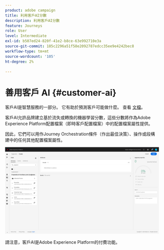 ```yaml
---
product: adobe campaign
title: 利用客戶AI分數
description: 利用客戶AI分數
feature: Journeys
role: User
level: Intermediate
exl-id: b507ed24-820f-41e2-b8ce-63e992710e3a
source-git-commit: 185c2296a51f58e2092787edcc35ee9e4242bec8
workflow-type: tm+mt
source-wordcount: '105'
ht-degree: 2%

---
```


# 善用客戶 AI {#customer-ai}

客戶AI是智慧服務的一部分。 它有助於預測客戶可能做什麼。 查看 [文檔](https://experienceleague.adobe.com/docs/experience-platform/intelligent-services/customer-ai/overview.html)。

客戶AI允許品牌建立基於流失或轉換的機器學習分數，這些分數將作為Adobe Experience Platform配置檔案（即時客戶配置檔案）中的配置檔案屬性提供。

因此，它們可以用作Journey Orchestration條件（作出最佳決策）、操作或段構建中的任何其他配置檔案屬性。

![](../assets/customer-ai.png)

請注意，客戶AI是Adobe Experience Platform的付費功能。
